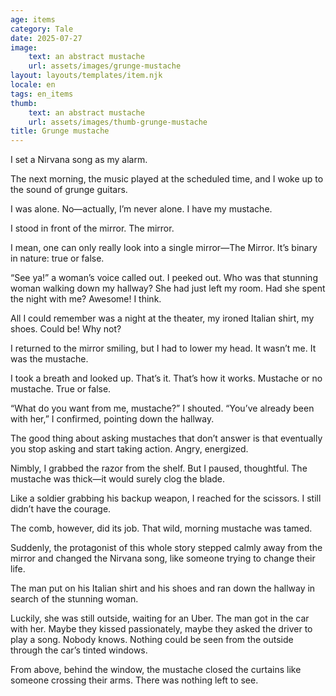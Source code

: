 ```yaml
---
age: items
category: Tale
date: 2025-07-27
image:
    text: an abstract mustache
    url: assets/images/grunge-mustache
layout: layouts/templates/item.njk
locale: en
tags: en_items
thumb:
    text: an abstract mustache
    url: assets/images/thumb-grunge-mustache
title: Grunge mustache
---
```



I set a Nirvana song as my alarm.

The next morning, the music played at the scheduled time, and I woke up to the sound of grunge guitars.

I was alone. No—actually, I’m never alone. I have my mustache.

I stood in front of the mirror. The mirror.

I mean, one can only really look into a single mirror—The Mirror. It’s binary in nature: true or false.

“See ya!” a woman’s voice called out. I peeked out. Who was that stunning woman walking down my hallway? She had just left my room. Had she spent the night with me? Awesome! I think.

All I could remember was a night at the theater, my ironed Italian shirt, my shoes. Could be! Why not?

I returned to the mirror smiling, but I had to lower my head. It wasn’t me. It was the mustache.

I took a breath and looked up. That’s it. That’s how it works. Mustache or no mustache. True or false.

“What do you want from me, mustache?” I shouted. “You’ve already been with her,” I confirmed, pointing down the hallway.

The good thing about asking mustaches that don’t answer is that eventually you stop asking and start taking action. Angry, energized.

Nimbly, I grabbed the razor from the shelf. But I paused, thoughtful. The mustache was thick—it would surely clog the blade.

Like a soldier grabbing his backup weapon, I reached for the scissors. I still didn’t have the courage.

The comb, however, did its job. That wild, morning mustache was tamed.

Suddenly, the protagonist of this whole story stepped calmly away from the mirror and changed the Nirvana song, like someone trying to change their life.

The man put on his Italian shirt and his shoes and ran down the hallway in search of the stunning woman.

Luckily, she was still outside, waiting for an Uber. The man got in the car with her. Maybe they kissed passionately, maybe they asked the driver to play a song. Nobody knows. Nothing could be seen from the outside through the car’s tinted windows.

From above, behind the window, the mustache closed the curtains like someone crossing their arms. There was nothing left to see.